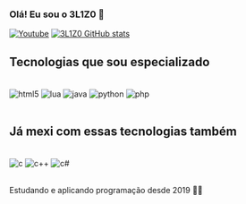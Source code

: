 ### Olá! Eu sou o 3L1Z0 🤙

[![Youtube](https://img.shields.io/badge/YouTube-FF0000?style=for-the-badge&logo=youtube&logoColor=white)](https://youtube.com/@3l1z0ofc?si=r9sVrCIV95gRfXOC)
[![3L1Z0 GitHub stats](https://github-readme-stats.vercel.app/api?username=3L1Z0&locale=pt-br)](https://github.com/anuraghazra/github-readme-stats)

## Tecnologias que sou especializado

<div style="display: inline_block"></br>
<img align="center" alt="html5" src="https://img.shields.io/badge/HTML5-E34F26?style=for-the-badge&logo=html5&logoColor=white" />
<img align="center" alt="lua" src="https://img.shields.io/badge/Lua-2C2D72?style=for-the-badge&logo=lua&logoColor=white" />
<img align="center" alt="java" src="https://img.shields.io/badge/Java-ED8B00?style=for-the-badge&logo=openjdk&logoColor=white" />
<img align="center" alt="python" src="https://img.shields.io/badge/Python-3776AB?style=for-the-badge&logo=python&logoColor=white" />
<img align="center" alt="php" src="https://img.shields.io/badge/PHP-777BB4?style=for-the-badge&logo=php&logoColor=white" />
</div><br/>

## Já mexi com essas tecnologias também

<div style="display: inline_block"><br/>
<img align="center" alt="c" src="https://img.shields.io/badge/C-00599C?style=for-the-badge&logo=c&logoColor=white" />
<img align="center" alt="c++" src="https://img.shields.io/badge/C%2B%2B-00599C?style=for-the-badge&logo=c%2B%2B&logoColor=white" />
<img align="center" alt="c#" src="https://img.shields.io/badge/C%23-239120?style=for-the-badge&logo=c-sharp&logoColor=white" />
<div/><br/>

Estudando e aplicando programação desde 2019 💪💯